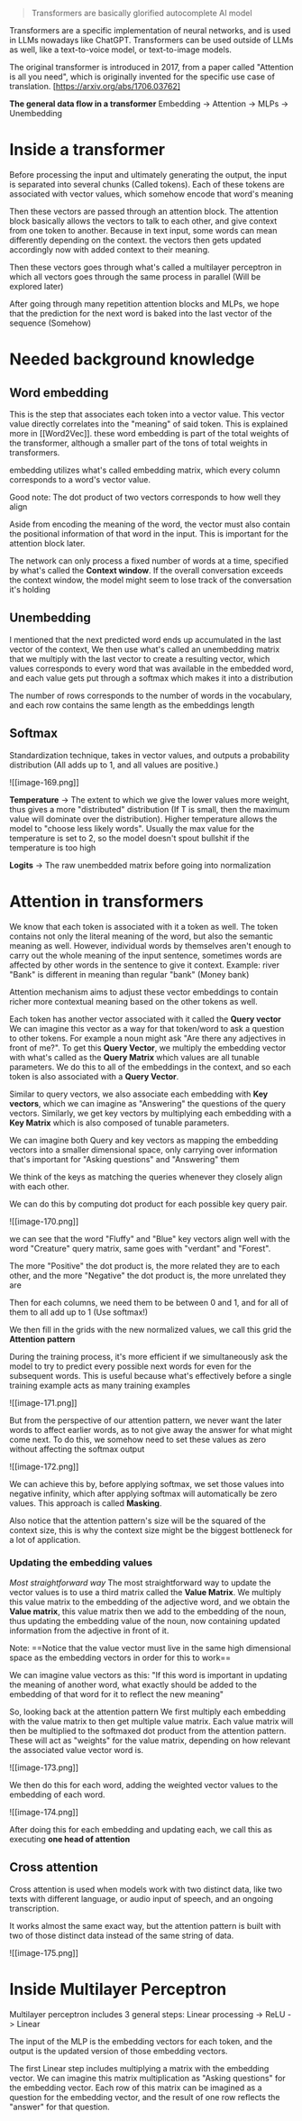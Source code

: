 > Transformers are basically glorified autocomplete AI model

Transformers are a specific implementation of neural networks, and is used in LLMs nowadays like ChatGPT.
Transformers can be used outside of LLMs as well, like a text-to-voice model, or text-to-image models.

The original transformer is introduced in 2017, from a paper called "Attention is all you need", which is originally invented for the specific use case of translation.
[https://arxiv.org/abs/1706.03762]

**The general data flow in a transformer**
Embedding -> Attention -> MLPs -> Unembedding

# Inside a transformer

Before processing the input and ultimately generating the output, the input is separated into several chunks (Called tokens).
Each of these tokens are associated with vector values, which somehow encode that word's meaning

Then these vectors are passed through an attention block. The attention block basically allows the vectors to talk to each other, and give context from one token to another. Because in text input, some words can mean differently depending on the context. the vectors then gets updated accordingly now with added context to their meaning.

Then these vectors goes through what's called a multilayer perceptron in which all vectors goes through the same process in parallel (Will be explored later)

After going through many repetition attention blocks and MLPs, we hope that the prediction for the next word is baked into the last vector of the sequence (Somehow)

# Needed background knowledge

## Word embedding

This is the step that associates each token into a vector value. This vector value directly correlates into the "meaning" of said token. This is explained more in [[Word2Vec]].
these word embedding is part of the total weights of the transformer, although a smaller part of the tons of total weights in transformers.

embedding utilizes what's called embedding matrix, which every column corresponds to a word's vector value.

Good note:
The dot product of two vectors corresponds to how well they align

Aside from encoding the meaning of the word, the vector must also contain the positional information of that word in the input. This is important for the attention block later.

The network can only process a fixed number of words at a time, specified by what's called the **Context window**. If the overall conversation exceeds the context window, the model might seem to lose track of the conversation it's holding

## Unembedding

I mentioned that the next predicted word ends up accumulated in the last vector of the context, We then use what's called an unembedding matrix that we multiply with the last vector to create a resulting vector, which values corresponds to every word that was available in the embedded word, and each value gets put through a softmax which makes it into a distribution 

The number of rows corresponds to the number of words in the vocabulary, and each row contains the same length as the embeddings length


## Softmax

Standardization technique, takes in vector values, and outputs a probability distribution (All adds up to 1, and all values are positive.)

![[image-169.png]]


**Temperature** -> The extent to which we give the lower values more weight, thus gives a more "distributed" distribution (If T is small, then the maximum value will dominate over the distribution). Higher temperature allows the model to "choose less likely words". Usually the max value for the temperature is set to 2, so the model doesn't spout bullshit if the temperature is too high

**Logits** -> The raw unembedded matrix before going into normalization


# Attention in transformers

We know that each token is associated with it a token as well. The token contains not only the literal meaning of the word, but also the semantic meaning as well. However, individual words by themselves aren't enough to carry out the whole meaning of the input sentence, sometimes words are affected by other words in the sentence to give it context.
Example: river "Bank" is different in meaning than regular "bank" (Money bank)

Attention mechanism aims to adjust these vector embeddings to contain richer more contextual meaning based on the other tokens as well.

Each token has another vector associated with it called the **Query vector** We can imagine this vector as a way for that token/word to ask a question to other tokens. For example a noun might ask "Are there any adjectives in front of me?".
To get this **Query Vector**, we multiply the embedding vector with what's called as the **Query Matrix** which values are all tunable parameters. 
We do this to all of the embeddings in the context, and so each token is also associated with a **Query Vector**.

Similar to query vectors, we also associate each embedding with **Key vectors**, which we can imagine as "Answering" the questions of the query vectors. Similarly, we get key vectors by multiplying each embedding with a **Key Matrix** which is also composed of tunable parameters.

We can imagine both Query and key vectors as mapping the embedding vectors into a smaller dimensional space, only carrying over information that's important for "Asking questions" and "Answering" them

We think of the keys as matching the queries whenever they closely align with each other.

We can do this by computing dot product for each possible key query pair.


![[image-170.png]]


we can see that the word "Fluffy" and "Blue" key vectors align well with the word "Creature" query matrix, same goes with "verdant" and "Forest".

The more "Positive" the dot product is, the more related they are to each other, and the more "Negative" the dot product is, the more unrelated they are

Then for each columns, we need them to be between 0 and 1, and for all of them to all add up to 1 (Use softmax!)

We then fill in the grids with the new normalized values, we call this grid the **Attention pattern**

During the training process, it's more efficient if we simultaneously ask the model to try to predict every possible next words for even for the subsequent words. This is useful because what's effectively before a single training example acts as many training examples

![[image-171.png]]

But from the perspective of our attention pattern, we never want the later words to affect earlier words, as to not give away the answer for what might come next. To do this, we somehow need to set these values as zero without affecting the softmax output

![[image-172.png]]

We can achieve this by, before applying softmax, we set those values into negative infinity, which after applying softmax will automatically be zero values. This approach is called **Masking**.

Also notice that the attention pattern's size will be the squared of the context size, this is why the context size might be the biggest bottleneck for a lot of application.

### Updating the embedding values

*Most straightforward way*
The most straightforward way to update the vector values is to use a third matrix called the **Value Matrix**. We multiply this value matrix to the embedding of the adjective word, and we obtain the **Value matrix**, this value matrix then we add to the embedding of the noun, thus updating the embedding value of the noun, now containing updated information from the adjective in front of it.

Note:
==Notice that the value vector must live in the same high dimensional space as the embedding vectors in order for this to work==

We can imagine value vectors as this:
"If this word is important in updating the meaning of another word, what exactly should be added to the embedding of that word for it to reflect the new meaning"

So, looking back at the attention pattern
We first multiply each embedding with the value matrix to then get multiple value matrix. Each value matrix will then be multiplied to the softmaxed dot product from the attention pattern. These will act as "weights" for the value matrix, depending on how relevant the associated value vector word is.

![[image-173.png]]

We then do this for each word, adding the weighted vector values to the embedding of each word.

![[image-174.png]]

After doing this for each embedding and updating each, we call this as executing **one head of attention**

## Cross attention

Cross attention is used when models work with two distinct data, like two texts with different language, or audio input of speech, and an ongoing transcription.

It works almost the same exact way, but the attention pattern is built with two of those distinct data instead of the same string of data.

![[image-175.png]]



# Inside Multilayer Perceptron

Multilayer perceptron includes 3 general steps: Linear processing -> ReLU -> Linear

The input of the MLP is the embedding vectors for each token, and the output is the updated version of those embedding vectors.

The first Linear step includes multiplying a matrix with the embedding vector. We can imagine this matrix multiplication as "Asking questions" for the embedding vector. Each row of this matrix can be imagined as a question for the embedding vector, and the result of one row reflects the "answer" for that question.

